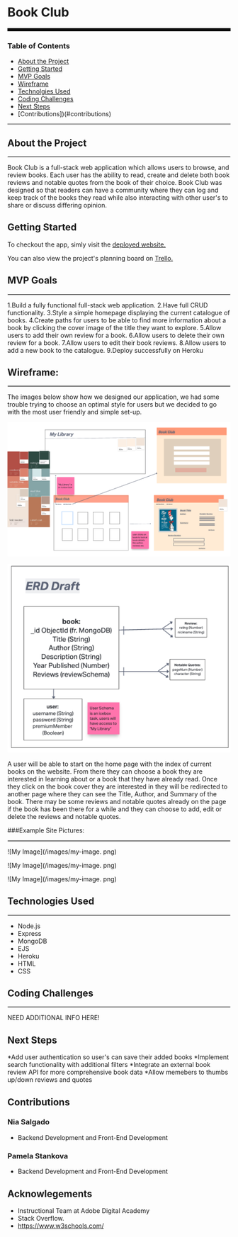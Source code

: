 # Book Club

<hr style="border: 3px solid black">

### Table of Contents

* [About the Project](#about-the-project)
* [Getting Started](#getting-started)
* [MVP Goals](#mvp-goals)
* [Wireframe](#wireframe)
* [Technolgies Used](#technologies-used)
* [Coding Challenges](#coding-challenges)
* [Next Steps](#next-steps)
* [Contributions])(#contributions)


---
## About the Project
<hr style="border: 1px solid #ccc">

Book Club is a full-stack web application which allows users to browse, and review books. Each user has the ability to read, create and delete both book reviews and notable quotes from the book of their choice. Book Club was designed so that readers can have a community where they can log and keep track of the books they read while also interacting with other user's to share or discuss differing opinion.

## Getting Started

To checkout the app, simly visit the [deployed website.](URL)

You can also view the project's planning board on [Trello.](https://trello.com/invite/b/J2F5D3H0/ATTI65091d5a24ee8b844a650b56ad6602136DA3A27F/project-2)

## MVP Goals 
<hr style="border: 1px solid #ccc"> 

1.Build a fully functional full-stack web application.
2.Have full CRUD functionality.
3.Style a simple homepage displaying the current catalogue  of books.
4.Create paths for users to be able to find more information about a book by clicking the cover image of the title they want to explore.
5.Allow users to add their own review for a book.
6.Allow users to delete their own review for a book.
7.Allow users to edit their book reviews.
8.Allow users to add a new book to the catalogue.
9.Deploy successfully on Heroku

## Wireframe:
<hr style="border: 1px solid #ccc">

The images below show how we designed our application, we had some trouble trying to choose an optimal style for users but we decided to go with the most user friendly and simple set-up. 

![Wireframe](./public/images/project1wireframe.png)


![ERD](./public/images/project2ERD.png)


A user will be able to start on the home page with the index of current books on the website. From there they can choose a book they are interested in learning about or a book that they have already read. Once they click on the book cover they are interested in they will be redirected to another page where they can see the  Title, Author, and Summary of the book. There may be some reviews and notable quotes already on the page if the book has been there for a while and they can choose to add, edit or delete the reviews and notable quotes.

###Example Site Pictures:
<hr style="border: 1px solid #ccc">

![My Image](/images/my-image. png)

![My Image](/images/my-image. png)

![My Image](/images/my-image. png)

## Technologies Used
<hr style="border: 1px solid #ccc">

* Node.js
* Express
* MongoDB
* EJS
* Heroku
* HTML
* CSS

## Coding Challenges
<hr style="border: 1px solid #ccc">

NEED ADDITIONAL INFO HERE!

## Next Steps
*Add user authentication so user's can save their added books
*Implement search functionality with additional filters
*Integrate an external book review API for more comprehensive book data
*Allow memebers to thumbs up/down reviews and quotes

## Contributions

### Nia Salgado
* Backend Development and Front-End Development

### Pamela Stankova
* Backend Development and Front-End Development

## Acknowlegements
* Instructional Team at Adobe Digital Academy
* Stack Overflow.
* https://www.w3schools.com/
